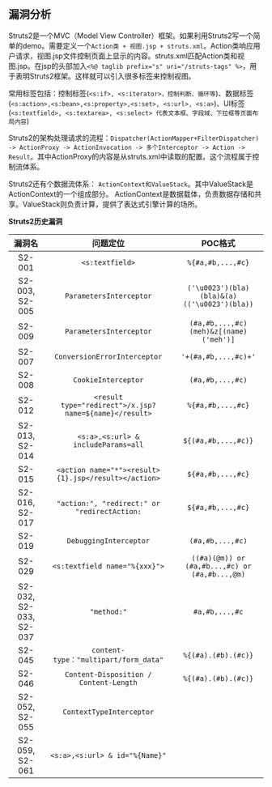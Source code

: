 ## 漏洞分析

Struts2是一个MVC（Model View Controller）框架。如果利用Struts2写一个简单的demo。需要定义一个`Action类 + 视图.jsp + struts.xml`。Action类响应用户请求，视图.jsp文件控制页面上显示的内容。struts.xml匹配Action类和视图.jsp。在jsp的头部加入`<%@ taglib prefix="s" uri="/struts-tags" %>`，用于表明Struts2框架。这样就可以引入很多标签来控制视图。   

常用标签包括：控制标签(`<s:if>, <s:iterator>，控制判断、循环等`)、数据标签(`<s:action>,<s:bean>,<s:property>,<s:set>, <s:url>, <s:a>`)、UI标签(`<s:textfield>, <s:textarea>, <s:select> 代表文本框、字段域、下拉框等页面布局内容`)

Struts2的架构处理请求的流程：`Dispatcher(ActionMapper+FilterDispatcher) -> ActionProxy -> ActionInvocation -> 多个Interceptor -> Action -> Result`。其中ActionProxy的内容是从struts.xml中读取的配置。这个流程属于控制流体系。   

Struts2还有个数据流体系： `ActionContext和ValueStack`。其中ValueStack是ActionContext的一个组成部分。 ActionContext是数据载体，负责数据存储和共享。ValueStack则负责计算，提供了表达式引擎计算的场所。

**Struts2历史漏洞**   

| 漏洞名 | 问题定位 | POC格式 |
|:----:|:----:|:----:|
| S2-001 | `<s:textfield>` | `%{#a,#b,...,#c}` |
| S2-003, S2-005 | `ParametersInterceptor` | `('\u0023')(bla)(bla)&(a)(('\u0023')(bla))` |
| S2-009 | `ParametersInterceptor` | `(#a,#b,...,#c)(meh)&z[(name)('meh')]` |
| S2-007 | `ConversionErrorInterceptor` | `'+(#a,#b,...,#c)+'` |
| S2-008 | `CookieInterceptor` | `(#a,#b,...,#c)` |
| S2-012 | `<result type="redirect">/x.jsp?name=${name}</result>` | `%{#a,#b,...,#c}` |
| S2-013, S2-014 | `<s:a>,<s:url> & includeParams=all` | `${(#a,#b,...,#c)}` |
| S2-015 | `<action name="*"><result>{1}.jsp</result></action>` | `${#a,#b,...,#c}` |
| S2-016, S2-017 | `"action:", "redirect:" or "redirectAction:` | `${#a,#b,...,#c}` |
| S2-019 | `DebuggingInterceptor` | `(#a,#b,...,#c)` |
| S2-029 | `<s:textfield name="%{xxx}">` | `((#a)(@m)) or (#a,#b...,#c) or (#a,#b...,@m)` |
| S2-032, S2-033, S2-037 | `"method:"` | `#a,#b,...,#c` |
| S2-045 | `content-type："multipart/form_data"` | `%{(#a).(#b).(#c)}` |
| S2-046 | `Content-Disposition / Content-Length` | `%{(#a).(#b).(#c)}` |
| S2-052, S2-055 | `ContextTypeInterceptor` | |
| S2-059, S2-061 | `<s:a>,<s:url> & id="%{Name}"` |  | 



















